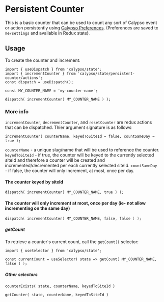 # Persistent Counter

This is a basic counter that can be used to count any sort of Calypso event or action persistently using [Calypso Preferences](https://github.com/Automattic/wp-calypso/tree/trunk/client/state/preferences). (Preferences are saved to `me/settings` and available in Redux state).

## Usage

To create the counter and increment:

```
import { useDispatch } from 'calypso/state';
import { incrementCounter } from 'calypso/state/persistent-counter/actions';
const dispatch = useDispatch();

const MY_COUNTER_NAME = 'my-counter-name';

dispatch( incrementCounter( MY_COUNTER_NAME ) );
```

### More info

`incrementCounter`, `decrementCounter`, and `resetCounter` are redux actions that can be dispatched. Thier argument signature is as follows:

`incrementCounter( counterName, keyedToSiteId = false, countSameDay = true );`

`counterName` - a unique slug/name that will be used to reference the counter.
`keyedToSiteId` - if true, the counter will be keyed to the currently selected siteId and therefore a counter will be created and incremented/decremented per each currently selected siteId.
`countSameDay` - if false, the counter will only increment, at most, once per day.

#### The counter keyed by siteId

`dispatch( incrementCounter( MY_COUNTER_NAME, true ) );`

#### The counter will only increment at most, once per day (ie- not allow incrementing on the same day)

`dispatch( incrementCounter( MY_COUNTER_NAME, false, false ) );`

##### getCount

To retrieve a counter's current count, call the `getCount()` selector:

```
import { useSelector } from 'calypso/state';

const currentCount = useSelector( state => getCount( MY_COUNTER_NAME, false ) );
```

##### Other selectors

`counterExists( state, counterName, keyedToSiteId )`

`getCounter( state, counterName, keyedToSiteId )`
